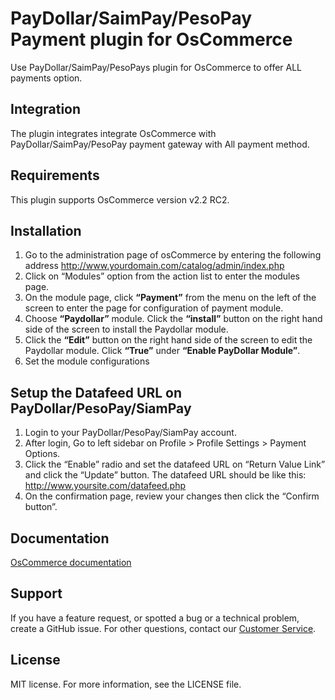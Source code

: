 # PayDollar/SaimPay/PesoPay Payment plugin for OsCommerce
Use PayDollar/SaimPay/PesoPays plugin for OsCommerce to offer ALL payments option.

## Integration
The plugin integrates integrate OsCommerce with PayDollar/SaimPay/PesoPay payment gateway with All payment method.

## Requirements
This plugin supports OsCommerce version v2.2 RC2.

## Installation
1.	Go to the administration page of osCommerce by entering the following address http://www.yourdomain.com/catalog/admin/index.php
2.	Click on “Modules” option from the action list to enter the modules page.
3.	On the module page, click **“Payment”** from the menu on the left of the screen to enter the page for configuration of payment module.
4.	Choose **“Paydollar”** module. Click the **“install”** button on the right hand side of the screen to install the Paydollar module. 
5.  Click the **“Edit”** button on the right hand side of the screen to edit the Paydollar module. Click **“True”** under **“Enable PayDollar Module”**.
5.	Set the module configurations

## Setup the Datafeed URL on PayDollar/PesoPay/SiamPay
 1. Login to your PayDollar/PesoPay/SiamPay account.
 2. After login, Go to left sidebar on Profile > Profile Settings > Payment Options.
 3. Click the “Enable” radio and set the datafeed URL on “Return Value Link” and click the “Update” button. The datafeed URL should be like this: http://www.yoursite.com/datafeed.php
 4. On the confirmation page, review your changes then click the “Confirm button”.

 ## Documentation
[OsCommerce documentation](https://github.com/asiapay-lib/asiapay-OsCommerce/blob/master/PayDollar%20PayGate%20Integration%20Guide%20_osCommerce_%20v2.1.pdf)

## Support
If you have a feature request, or spotted a bug or a technical problem, create a GitHub issue. For other questions, contact our [Customer Service](https://www.paydollar.com/en/contactus.html).

## License
MIT license. For more information, see the LICENSE file.
